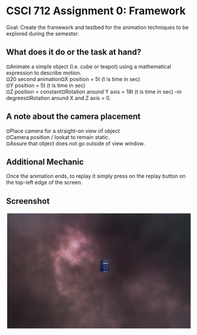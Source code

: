 # CSCI 712 Assignment 0: Framework

 Goal: Create the framework and testbed for the animation techniques to be explored during the semester.


## What does it do or the task at hand?

¤Animate a simple object (I.e. cube or teapot) using a mathematical expression to describe motion.  
¤20 second animation¤X position = 5t (t is time in sec)  
¤Y position = 5t (t is time in sec)  
¤Z position = constant¤Rotation around Y axis = 18t (t is time in sec) –in degrees¤Rotation around X and Z axis = 0.

## A note about the camera placement

¤Place camera for a straight-on view of object    
¤Camera position / lookat to remain static.    
¤Assure that object does not go outside of view window.

## Additional Mechanic

Once the animation ends, to replay it simply press on the replay button on the top-left edge of the screen.

## Screenshot

![Alt text](screen_grab.png "Screenshot")